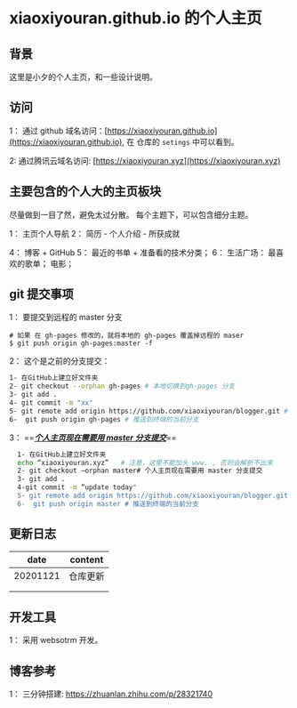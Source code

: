 # xiaoxiyouran.github.io 的个人主页



## 背景

这里是小夕的个人主页，和一些设计说明。 



## 访问

1： 通过 github 域名访问：[https://xiaoxiyouran.github.io](https://xiaoxiyouran.github.io), 在 仓库的 `setings` 中可以看到。 

2:   通过腾讯云域名访问:  [https://xiaoxiyouran.xyz](https://xiaoxiyouran.xyz)


## 主要包含的个人大的主页板块
尽量做到一目了然，避免太过分散。 每个主题下，可以包含细分主题。 


1： 主页个人导航
2： 简历 
        - 个人介绍
        - 所获成就
        
4： 博客 + GitHub 
5： 最近的书单 + 准备看的技术分类； 
6： 生活广场： 最喜欢的歌单； 电影； 



## git 提交事项
1： 要提交到远程的 master 分支

    # 如果 在 gh-pages 修改的，就将本地的 gh-pages 覆盖掉远程的 maser 
    $ git push origin gh-pages:master -f



2： 这个是之前的分支提交： 

```sh
1- 在GitHub上建立好文件夹
2- git checkout --orphan gh-pages # 本地切换到gh-pages 分支
3- git add .
4- git commit -m "xx"
5- git remote add origin https://github.com/xiaoxiyouran/blogger.git # 添加终端
6-  git push origin gh-pages # 推送到终端的当前分支

```



3： ==**<u>*个人主页现在需要用 master 分支提交*</u>**==

```sh
  1- 在GitHub上建立好文件夹
  echo “xiaoxiyouran.xyz”   # 注意，这里不能加头 www. , 否则会解析不出来
  2- git checkout —orphan master# 个人主页现在需要用 master 分支提交
  3- git add .
  4-git commit -m “update today"
  5- git remote add origin https://github.com/xiaoxiyouran/blogger.git # 添加终端
  6-  git push origin master # 推送到终端的当前分支

```





## 更新日志



| date     | content  |
| -------- | -------- |
| 20201121 | 仓库更新 |
|          |          |
|          |          |

## 开发工具
1： 采用 websotrm 开发。 




## 博客参考
1： 三分钟搭建: https://zhuanlan.zhihu.com/p/28321740



